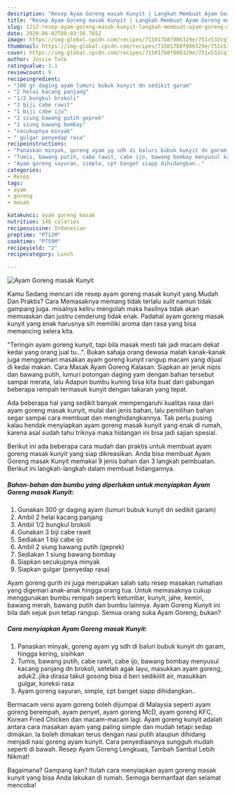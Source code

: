 ```yaml
---
description: "Resep Ayam Goreng masak Kunyit | Langkah Membuat Ayam Goreng masak Kunyit Yang Enak Banget"
title: "Resep Ayam Goreng masak Kunyit | Langkah Membuat Ayam Goreng masak Kunyit Yang Enak Banget"
slug: 1212-resep-ayam-goreng-masak-kunyit-langkah-membuat-ayam-goreng-masak-kunyit-yang-enak-banget
date: 2020-06-02T08:03:56.765Z
image: https://img-global.cpcdn.com/recipes/715017b8f086329e/751x532cq70/ayam-goreng-masak-kunyit-foto-resep-utama.jpg
thumbnail: https://img-global.cpcdn.com/recipes/715017b8f086329e/751x532cq70/ayam-goreng-masak-kunyit-foto-resep-utama.jpg
cover: https://img-global.cpcdn.com/recipes/715017b8f086329e/751x532cq70/ayam-goreng-masak-kunyit-foto-resep-utama.jpg
author: Jessie Tate
ratingvalue: 3.1
reviewcount: 9
recipeingredient:
- "300 gr daging ayam lumuri bubuk kunyit dn sedikit garam"
- "2 helai kacang panjang"
- "1/2 bungkul brokoli"
- "3 biji cabe rawit"
- "1 biji cabe ijo"
- "2 siung bawang putih geprek"
- "1 siung bawang bombay"
- "secukupnya minyak"
- " gulgar penyedap rasa"
recipeinstructions:
- "Panaskan minyak, goreng ayam yg sdh di baluri bubuk kunyit dn garam, hingga kering, sisihkan"
- "Tumis, bawang putih, cabe rawit, cabe ijo, bawang bombay menyusul kacang panjang dn brokoli, setelah agak layu, masukkan ayam goreng, aduk2..jika dirasa takut gosong bisa d beri sedikiiiit air, masukkan gulgar, koreksi rasa"
- "Ayam goreng sayuran, simple, cpt banget siapp dihidangkan.."
categories:
- Resep
tags:
- ayam
- goreng
- masak

katakunci: ayam goreng masak 
nutrition: 148 calories
recipecuisine: Indonesian
preptime: "PT12M"
cooktime: "PT59M"
recipeyield: "2"
recipecategory: Lunch

---
```



![Ayam Goreng masak Kunyit](https://img-global.cpcdn.com/recipes/715017b8f086329e/751x532cq70/ayam-goreng-masak-kunyit-foto-resep-utama.jpg)

Kamu Sedang mencari ide resep ayam goreng masak kunyit yang Mudah Dan Praktis? Cara Memasaknya memang tidak terlalu sulit namun tidak gampang juga. misalnya keliru mengolah maka hasilnya tidak akan memuaskan dan justru cenderung tidak enak. Padahal ayam goreng masak kunyit yang enak harusnya sih memiliki aroma dan rasa yang bisa memancing selera kita.

&#34;Teringin ayam goreng kunyit, tapi bila masak mesti tak jadi macam dekat kedai yang orang jual tu…&#34;. Bukan sahaja orang dewasa malah kanak-kanak juga menggemari masakan ayam goreng kunyit rangup macam yang dijual di kedai makan. Cara Masak Ayam Goreng Kalasan: Siapkan air jeruk nipis dan bawang putih, lumuri potongan daging yam dengan bahan tersebut sampai merata, lalu Adapun bumbu kuning bisa kita buat dari gabungan beberapa rempah termasuk kunyit dengan takaran yang tepat.

Ada beberapa hal yang sedikit banyak mempengaruhi kualitas rasa dari ayam goreng masak kunyit, mulai dari jenis bahan, lalu pemilihan bahan segar sampai cara membuat dan menghidangkannya. Tak perlu pusing kalau hendak menyiapkan ayam goreng masak kunyit yang enak di rumah, karena asal sudah tahu triknya maka hidangan ini bisa jadi sajian spesial.


Berikut ini ada beberapa cara mudah dan praktis untuk membuat ayam goreng masak kunyit yang siap dikreasikan. Anda bisa membuat Ayam Goreng masak Kunyit memakai 9 jenis bahan dan 3 langkah pembuatan. Berikut ini langkah-langkah dalam membuat hidangannya.

<!--inarticleads1-->

##### Bahan-bahan dan bumbu yang diperlukan untuk menyiapkan Ayam Goreng masak Kunyit:

1. Gunakan 300 gr daging ayam (lumuri bubuk kunyit dn sedikit garam)
1. Ambil 2 helai kacang panjang
1. Ambil 1/2 bungkul brokoli
1. Gunakan 3 biji cabe rawit
1. Sediakan 1 biji cabe ijo
1. Ambil 2 siung bawang putih (geprek)
1. Sediakan 1 siung bawang bombay
1. Siapkan secukupnya minyak
1. Siapkan  gulgar (penyedap rasa)


Ayam goreng gurih ini juga merupakan salah satu resep masakan rumahan yang digemari anak-anak hingga orang tua. Untuk memasaknya cukup menggunakan bumbu rempah seperti ketumbar, kunyit, jahe, kemiri, bawang merah, bawang putih dan bumbu lainnya. Ayam Goreng Kunyit ini bila dah sejuk pun tetap rangup. Semua orang suka Ayam Goreng, bukan? 

<!--inarticleads2-->

##### Cara menyiapkan Ayam Goreng masak Kunyit:

1. Panaskan minyak, goreng ayam yg sdh di baluri bubuk kunyit dn garam, hingga kering, sisihkan
1. Tumis, bawang putih, cabe rawit, cabe ijo, bawang bombay menyusul kacang panjang dn brokoli, setelah agak layu, masukkan ayam goreng, aduk2..jika dirasa takut gosong bisa d beri sedikiiiit air, masukkan gulgar, koreksi rasa
1. Ayam goreng sayuran, simple, cpt banget siapp dihidangkan..


Bermacam versi ayam goreng boleh dijumpai di Malaysia seperti ayam goreng berempah, ayam penyet, ayam goreng McD, ayam goreng KFC, Korean Fried Chicken dan macam-macam lagi. Ayam goreng kunyit adalah antara cara masakan ayam yang paling simple dan mudah tetapi sedap dimakan. Ia boleh dimakan terus dengan nasi putih ataupun dihidang menjadi nasi goreng ayam kunyit. Cara penyediaannya sungguh mudah seperti di bawah. Resep Ayam Goreng Lengkuas, Tambah Sambal Lebih Nikmat! 

Bagaimana? Gampang kan? Itulah cara menyiapkan ayam goreng masak kunyit yang bisa Anda lakukan di rumah. Semoga bermanfaat dan selamat mencoba!
